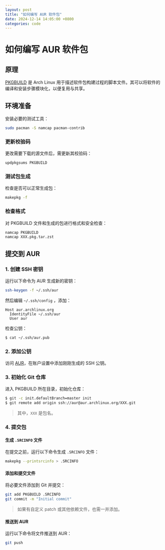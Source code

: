 ```yaml
---
layout: post
title: "如何编写 AUR 软件包"
date: 2024-12-14 14:05:00 +0800
categories: code
---
```


# 如何编写 AUR 软件包

## 原理

[PKGBUILD](https://wiki.archlinux.org/title/PKGBUILD) 是 Arch Linux 用于描述软件包构建过程的脚本文件。其可以将软件的编译和安装步骤模块化，以便复用与共享。

## 环境准备

安装必要的测试工具：

```bash
sudo pacman -S namcap pacman-contrib
```

### 更新校验码

更改需要下载的源文件后，需更新其校验码：

```bash
updpkgsums PKGBUILD
```

### 测试包生成

检查是否可以正常生成包：

```bash
makepkg -f
```

### 检查格式

对 PKGBUILD 文件和生成的包进行格式和安全检查：

```bash
namcap PKGBUILD
namcap XXX.pkg.tar.zst
```

## 提交到 AUR

### 1. 创建 SSH 密钥

运行以下命令为 AUR 生成新的密钥：

```bash
ssh-keygen -f ~/.ssh/aur
```

然后编辑 `~/.ssh/config` ，添加：

```
Host aur.archlinux.org
  IdentityFile ~/.ssh/aur
  User aur
```

检查公钥：

```bash
$ cat ~/.ssh/aur.pub
```

### 2. 添加公钥

访问 [AUR](https://aur.archlinux.org/)，在账户设置中添加刚刚生成的 SSH 公钥。

### 3. 初始化 Git 仓库

进入 PKGBUILD 所在目录，初始化仓库：

```bash
$ git -c init.defaultBranch=master init
$ git remote add origin ssh://aur@aur.archlinux.org/XXX.git
```

>其中，`XXX` 是包名。

### 4. 提交包

#### 生成 `.SRCINFO` 文件

在提交之前，运行以下命令生成 `.SRCINFO` 文件：

```bash
makepkg --printsrcinfo > .SRCINFO
```

#### 添加和提交文件

将必要文件添加到 Git 并提交：

```bash
git add PKGBUILD .SRCINFO
git commit -m "Initial commit"
```

>如果有自定义 patch 或其他依赖文件，也需一并添加。

#### 推送到 AUR

运行以下命令将文件推送到 AUR：

```bash
git push
```
